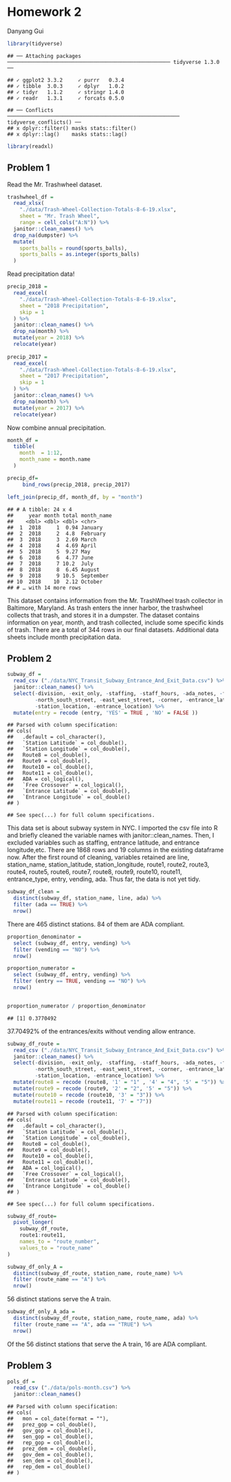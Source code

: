 Homework 2
================
Danyang Gui

``` r
library(tidyverse)
```

    ## ── Attaching packages ───────────────────────────────────────────────────── tidyverse 1.3.0 ──

    ## ✓ ggplot2 3.3.2     ✓ purrr   0.3.4
    ## ✓ tibble  3.0.3     ✓ dplyr   1.0.2
    ## ✓ tidyr   1.1.2     ✓ stringr 1.4.0
    ## ✓ readr   1.3.1     ✓ forcats 0.5.0

    ## ── Conflicts ──────────────────────────────────────────────────────── tidyverse_conflicts() ──
    ## x dplyr::filter() masks stats::filter()
    ## x dplyr::lag()    masks stats::lag()

``` r
library(readxl)
```

## Problem 1

Read the Mr. Trashwheel dataset.

``` r
trashwheel_df = 
  read_xlsx(
    "./data/Trash-Wheel-Collection-Totals-8-6-19.xlsx",
    sheet = "Mr. Trash Wheel",
    range = cell_cols("A:N")) %>%
  janitor::clean_names() %>%
  drop_na(dumpster) %>%
  mutate(
    sports_balls = round(sports_balls),
    sports_balls = as.integer(sports_balls)
  )
```

Read precipitation data\!

``` r
precip_2018 = 
  read_excel(
    "./data/Trash-Wheel-Collection-Totals-8-6-19.xlsx",
    sheet = "2018 Precipitation",
    skip = 1
  ) %>%
  janitor::clean_names() %>%
  drop_na(month) %>%
  mutate(year = 2018) %>%
  relocate(year)
  
precip_2017 = 
  read_excel(
    "./data/Trash-Wheel-Collection-Totals-8-6-19.xlsx",
    sheet = "2017 Precipitation",
    skip = 1
  ) %>%
  janitor::clean_names() %>%
  drop_na(month) %>%
  mutate(year = 2017) %>%
  relocate(year)
```

Now combine annual precipitation.

``` r
month_df =
  tibble(
    month  = 1:12,
    month_name = month.name
  )

precip_df= 
     bind_rows(precip_2018, precip_2017)

left_join(precip_df, month_df, by = "month")
```

    ## # A tibble: 24 x 4
    ##     year month total month_name
    ##    <dbl> <dbl> <dbl> <chr>     
    ##  1  2018     1  0.94 January   
    ##  2  2018     2  4.8  February  
    ##  3  2018     3  2.69 March     
    ##  4  2018     4  4.69 April     
    ##  5  2018     5  9.27 May       
    ##  6  2018     6  4.77 June      
    ##  7  2018     7 10.2  July      
    ##  8  2018     8  6.45 August    
    ##  9  2018     9 10.5  September 
    ## 10  2018    10  2.12 October   
    ## # … with 14 more rows

This dataset contains information from the Mr. TrashWheel trash
collector in Baltimore, Maryland. As trash enters the inner harbor, the
trashwheel collects that trash, and stores it in a dumpster. The dataset
contains information on year, month, and trash collected, include some
specific kinds of trash. There are a total of 344 rows in our final
datasets. Additional data sheets include month precipitation data.

## Problem 2

``` r
subway_df = 
  read_csv ("./data/NYC_Transit_Subway_Entrance_And_Exit_Data.csv") %>%
  janitor::clean_names() %>%
  select(-division, -exit_only, -staffing, -staff_hours, -ada_notes, -free_crossover, 
         -north_south_street, -east_west_street, -corner, -entrance_latitude,       -entrance_longitude,
         -station_location, -entrance_location) %>%
  mutate(entry = recode (entry, 'YES' = TRUE , 'NO' = FALSE ))
```

    ## Parsed with column specification:
    ## cols(
    ##   .default = col_character(),
    ##   `Station Latitude` = col_double(),
    ##   `Station Longitude` = col_double(),
    ##   Route8 = col_double(),
    ##   Route9 = col_double(),
    ##   Route10 = col_double(),
    ##   Route11 = col_double(),
    ##   ADA = col_logical(),
    ##   `Free Crossover` = col_logical(),
    ##   `Entrance Latitude` = col_double(),
    ##   `Entrance Longitude` = col_double()
    ## )

    ## See spec(...) for full column specifications.

This data set is about subway system in NYC. I imported the csv file
into R and briefly cleaned the variable names with
janitor::clean\_names. Then, I excluded variables such as staffing,
entrance latitude, and entrance longitude,etc. There are 1868 rows and
19 columns in the existing dataframe now. After the first round of
cleaning, variables retained are line, station\_name, station\_latitude,
station\_longitude, route1, route2, route3, route4, route5, route6,
route7, route8, route9, route10, route11, entrance\_type, entry,
vending, ada. Thus far, the data is not yet tidy.

``` r
subway_df_clean =
  distinct(subway_df, station_name, line, ada) %>% 
  filter (ada == TRUE) %>% 
  nrow()
```

There are 465 distinct stations. 84 of them are ADA compliant.

``` r
proportion_denominator = 
  select (subway_df, entry, vending) %>% 
  filter (vending == "NO") %>% 
  nrow()

proportion_numerator = 
  select (subway_df, entry, vending) %>% 
  filter (entry == TRUE, vending == "NO") %>% 
  nrow()


proportion_numerator / proportion_denominator
```

    ## [1] 0.3770492

37.70492% of the entrances/exits without vending allow entrance.

``` r
subway_df_route =
  read_csv ("./data/NYC_Transit_Subway_Entrance_And_Exit_Data.csv") %>%
  janitor::clean_names() %>%
  select(-division, -exit_only, -staffing, -staff_hours, -ada_notes, -free_crossover, 
         -north_south_street, -east_west_street, -corner, -entrance_latitude,       -entrance_longitude,
         -station_location, -entrance_location) %>%
  mutate(route8 = recode (route8, '1' = "1" , '4' = "4", '5' = "5")) %>% 
  mutate(route9 = recode (route9, '2' = "2", '5' = "5")) %>% 
  mutate(route10 = recode (route10, '3' = "3")) %>% 
  mutate(route11 = recode (route11, '7' = "7"))
```

    ## Parsed with column specification:
    ## cols(
    ##   .default = col_character(),
    ##   `Station Latitude` = col_double(),
    ##   `Station Longitude` = col_double(),
    ##   Route8 = col_double(),
    ##   Route9 = col_double(),
    ##   Route10 = col_double(),
    ##   Route11 = col_double(),
    ##   ADA = col_logical(),
    ##   `Free Crossover` = col_logical(),
    ##   `Entrance Latitude` = col_double(),
    ##   `Entrance Longitude` = col_double()
    ## )

    ## See spec(...) for full column specifications.

``` r
subway_df_route=        
  pivot_longer(
    subway_df_route,
    route1:route11,
    names_to = "route_number",
    values_to = "route_name"
)
```

``` r
subway_df_only_A =
  distinct(subway_df_route, station_name, route_name) %>% 
  filter (route_name == "A") %>% 
  nrow()
```

56 distinct stations serve the A train.

``` r
subway_df_only_A_ada = 
  distinct(subway_df_route, station_name, route_name, ada) %>% 
  filter (route_name == "A", ada == "TRUE") %>% 
  nrow()
```

Of the 56 distinct stations that serve the A train, 16 are ADA
compliant.

## Problem 3

``` r
pols_df = 
  read_csv ("./data/pols-month.csv") %>%
  janitor::clean_names() 
```

    ## Parsed with column specification:
    ## cols(
    ##   mon = col_date(format = ""),
    ##   prez_gop = col_double(),
    ##   gov_gop = col_double(),
    ##   sen_gop = col_double(),
    ##   rep_gop = col_double(),
    ##   prez_dem = col_double(),
    ##   gov_dem = col_double(),
    ##   sen_dem = col_double(),
    ##   rep_dem = col_double()
    ## )
